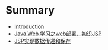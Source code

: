 # Summary

* [Introduction](README.md)
* [Java Web 学习之web部署、初识JSP](java-web-学习之web部署、初识jsp.md)
* [JSP实现数据传递和保存](jsp实现数据传递和保存.md)


